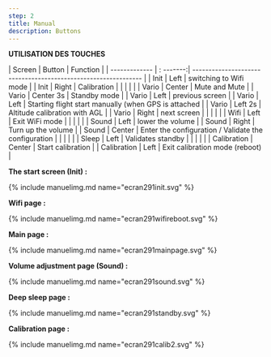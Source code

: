 ```yaml
---
step: 2
title: Manual
description: Buttons
---
```


**UTILISATION DES TOUCHES**                                                                                       
 
| Screen        | Button    | Function                                                         |
| ------------- | : -------:| --------------------------------------------------------------   |
| Init          | Left      | switching to Wifi mode                                           |
| Init          | Right     | Calibration                                                      |
|               |           |                                                                  |
| Vario         | Center    | Mute and Mute                                                    |
| Vario         | Center 3s | Standby mode                                                     |
| Vario         | Left      | previous screen                                                  |
| Vario         | Left      | Starting flight start manually (when GPS is attached             |
| Vario         | Left 2s   | Altitude calibration with AGL                                    |
| Vario         | Right     | next screen                                                      |
|               |           |                                                                  |
| Wifi          | Left      | Exit WiFi mode                                                   |
|               |           |                                                                  |
| Sound         | Left      | lower the volume                                                 |
| Sound         | Right     | Turn up the volume                                               |
| Sound         | Center    | Enter the configuration / Validate the configuration             |
|               |           |                                                                  |
| Sleep         | Left      | Validates standby                                                |
|               |           |                                                                  |
| Calibration   | Center    | Start calibration                                                |
| Calibration   | Left      | Exit calibration mode (reboot)                                   |
 
	
**The start screen (Init) :**

{% include manuelimg.md name="ecran291init.svg" %}


**Wifi page :**

{% include manuelimg.md name="ecran291wifireboot.svg" %}


**Main page :**

{% include manuelimg.md name="ecran291mainpage.svg" %}


**Volume adjustment page (Sound) :**

{% include manuelimg.md name="ecran291sound.svg" %}


**Deep sleep page :**

{% include manuelimg.md name="ecran291standby.svg" %}


**Calibration page  :**

{% include manuelimg.md name="ecran291calib2.svg" %}
